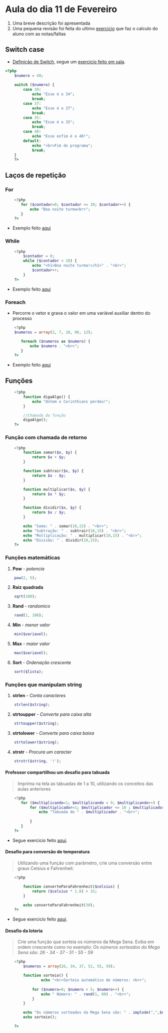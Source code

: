 # Aula do dia 11 de Fevereiro

1.  Uma breve descrição foi apresentada
2.  Uma pequena revisão foi feita do ultimo [exercicio](https://github.com/yuribreion1/FIAPSistemasParaInternet/blob/master/DigitalExperiencePlataform/Aula2-190211/desafio3-revisao.php) que faz o calculo do aluno com as notas/faltas

## Switch case 
-   [Definição de Switch](https://www.devmedia.com.br/php-estrutura-condicional-switch-case/38223), segue um [exercicio feito em sala](https://github.com/yuribreion1/FIAPSistemasParaInternet/blob/master/DigitalExperiencePlataform/Aula2-190211/switch_case.php).

```php
<?php
    $numero = 40;
    
    switch ($numero) {
        case 34:
            echo "Esse é o 34";
            break;
        case 37:
            echo "Esse é o 37";
            break;
        case 35:
            echo "Esse é o 35";
            break;
        case 40:
            echo "Esse enfim é o 40!";
        default:
            echo "<br>Fim do programa";
            break;
    }
    ?>
```

## Laços de repetição

### For

```php
    <?php 
       for ($contador=0; $contador <= 20; $contador++) { 
           echo "Boa noite turma<br>";
       } 
    ?>
```
-   Exemplo feito [aqui](https://github.com/yuribreion1/FIAPSistemasParaInternet/blob/master/DigitalExperiencePlataform/Aula2-190211/lacoFor.php)

### While

```php
    <?php 
        $contador = 0;
        while ($contador < 10) {
            echo "<h1>Boa noite turma!</h1>" . "<br>";
            $contador++;
        }
    ?>
```
-   Exemplo feito [aqui](https://github.com/yuribreion1/FIAPSistemasParaInternet/blob/master/DigitalExperiencePlataform/Aula2-190211/while.php)

### Foreach

-   Percorre o vetor e grava o valor em uma variável auxiliar dentro do processo

```php
    <?php 
    $numeros = array(2, 7, 18, 96, 12);

       foreach ($numeros as $numero) {
           echo $numero . "<br>";
       } 
    ?>
```
-   Exemplo feito [aqui](https://github.com/yuribreion1/FIAPSistemasParaInternet/blob/master/DigitalExperiencePlataform/Aula2-190211/foreach.php)

## Funções

```php
    <?php 
        function digaAlgo() {
            echo "Ontem o Corinthians perdeu!";
        }

        //Chamada da função
        digaAlgo();
    ?>
```

### Função com chamada de retorno

```php
    <?php 
        function somar($x, $y) {
            return $x + $y;
        }

        function subtrair($x, $y) {
            return $x - $y;
        }

        function multiplicar($x, $y) {
            return $x * $y;
        }

        function dividir($x, $y) {
            return $x / $y;
        }

        echo "Soma: " . somar(10,15) . "<br>";
        echo "Subtração: " . subtrair(10,15) . "<br>";
        echo "Multiplicação: " . multiplicar(10,15) . "<br>";
        echo "Divisão: " . dividir(10,15);
    ?>
```

### Funções matemáticas

1.  **Pow** - _potencia_

```php
    pow(2, 5);
```

2.  **Raiz quadrada**

```php
    sqrt(100);
```

3.  **Rand** - _randomico_

```php
    rand(1, 100);
```

4.  **Min** - _menor valor_

```php
    min($variavel);
```

5.  **Max** - _maior valor_

```php
    max($variavel);
```

6. **Sort** - _Ordenação crescente_

```php
    sort($lista);
```

### Funções que manipulam string

1.  **strlen** - _Conta caracteres_

```php
    strlen($string);
```

2.  **strtoupper** - _Converte para caixa alta_

```php
    strtoupper($string);
```

3.  **strtolower** - _Converte para caixa baixa_

```php
    strtolower($string);
```

4.  **strstr** - _Procura um caracter_

```php
    strstr($string, '!');
```



#### Professor compartilhou um desafio para tabuada

> Imprima na tela as tabuadas de 1 a 10, utilizando os conceitos das aulas anteriores

```php
    <?php 
       for ($multiplicando=1; $multiplicando < 9; $multiplicando++) { 
           for ($multiplicador=1; $multiplicador <= 10 ; $multiplicador++) { 
               echo "Tabuada do " . $multiplicador . "<br>";
               
           }
       }
    ?>
```

-   Segue exercicio feito [aqui](https://github.com/yuribreion1/FIAPSistemasParaInternet/blob/master/DigitalExperiencePlataform/Aula2-190211/desafio_4.php).


#### Desafio para conversão de temperatura

> Utilizando uma função com parâmetro, crie uma conversão entre graus Celsius e Fahrenheit: 

```php
    <?php 

        function converteParaFahrenheit($celsius) {
            return ($celsius * 1.8) + 32;
        }

        echo converteParaFahrenheit(30);
    ?>
```

-   Segue exercicio feito [aqui](https://github.com/yuribreion1/FIAPSistemasParaInternet/blob/master/DigitalExperiencePlataform/Aula2-190211/desafio_5.php).

#### Desafio da loteria

> Crie uma função que sorteia os números da Mega Sena. Exiba em ordem crescente como no exemplo: _Os números sorteados da Mega Sena são: 26 - 34 - 37 - 51 - 55 - 59_ 

```php
    <?php 
        $numeros = array(26, 34, 37, 51, 55, 59);

        function sorteio() {
                echo "<br>Sorteio automático de números: <br>";
            
            for ($numero=0; $numero < 5; $numero++) { 
                echo " Número: " . rand(1, 60) . "<br>";
            }
        }

        echo "Os números sorteados da Mega Sena são: " . implode(",",$numeros) . "<br>";
        echo sorteio();

    ?>
```